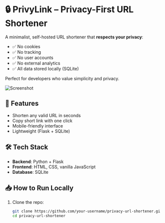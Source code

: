 # 🔒 PrivyLink – Privacy-First URL Shortener

A minimalist, self-hosted URL shortener that **respects your privacy**:
- ✅ No cookies
- ✅ No tracking
- ✅ No user accounts
- ✅ No external analytics
- ✅ All data stored locally (SQLite)

Perfect for developers who value simplicity and privacy.

![Screenshot](screenshot.png) <!-- Add this after you take one! -->

## 🚀 Features
- Shorten any valid URL in seconds
- Copy short link with one click
- Mobile-friendly interface
- Lightweight (Flask + SQLite)

## 🛠️ Tech Stack
- **Backend**: Python + Flask
- **Frontend**: HTML, CSS, vanilla JavaScript
- **Database**: SQLite

## 📥 How to Run Locally

1. Clone the repo:
   ```bash
   git clone https://github.com/your-username/privacy-url-shortener.git
   cd privacy-url-shortener
